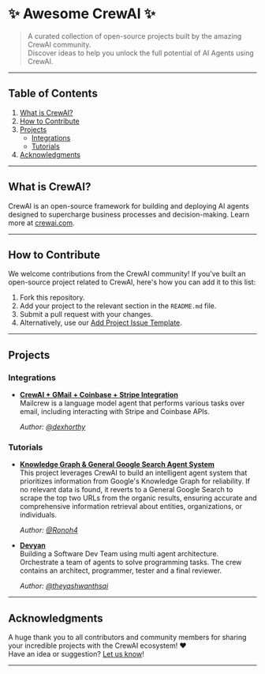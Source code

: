 # ✨ Awesome CrewAI ✨

> A curated collection of open-source projects built by the amazing CrewAI community.  
> Discover ideas to help you unlock the full potential of AI Agents using CrewAI.

---

## Table of Contents
1. [What is CrewAI?](#what-is-crewai)
2. [How to Contribute](#how-to-contribute)
3. [Projects](#projects)
   - [Integrations](#integrations)
   - [Tutorials](#tutorials)
4. [Acknowledgments](#acknowledgments)

---

## What is CrewAI?

CrewAI is an open-source framework for building and deploying AI agents designed to supercharge business processes and decision-making. Learn more at [crewai.com](https://crewai.com).

---

## How to Contribute

We welcome contributions from the CrewAI community! If you've built an open-source project related to CrewAI, here's how you can add it to this list:

1. Fork this repository.
2. Add your project to the relevant section in the `README.md` file.
3. Submit a pull request with your changes.
4. Alternatively, use our [Add Project Issue Template](https://github.com/crewai/awesome-crewai/issues/new?template=add-project.md).

---

## Projects


### Integrations
- **[CrewAI + GMail + Coinbase + Stripe Integration](https://github.com/dexhorthy/mailcrew/tree/main)**  
  Mailcrew is a language model agent that performs various tasks over email, including interacting with Stripe and Coinbase APIs.

  *Author: [@dexhorthy](https://github.com/dexhorthy)*

### Tutorials
- **[Knowledge Graph & General Google Search Agent System](https://github.com/Ronoh4/KnowledgeGraphCrew/tree/main)**  
  This project leverages CrewAI to build an intelligent agent system that prioritizes information from Google's Knowledge Graph for reliability. If no relevant data is found, it reverts to a General Google Search to scrape the top two URLs from the organic results, ensuring accurate and comprehensive information retrieval about entities, organizations, or individuals.

  *Author: [@Ronoh4](https://github.com/Ronoh4)*

- **[Devyan](https://github.com/theyashwanthsai/Devyan)**  
  Building a Software Dev Team using multi agent architecture. Orchestrate a team of agents to solve programming tasks. The crew contains an architect, programmer, tester and a final reviewer. 

  *Author: [@theyashwanthsai](https://github.com/theyashwanthsai)*

---

## Acknowledgments

A huge thank you to all contributors and community members for sharing your incredible projects with the CrewAI ecosystem! ❤️  
Have an idea or suggestion? [Let us know](https://github.com/crewai/awesome-crewai/issues)!

---

